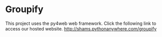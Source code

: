 # Groupify
This project uses the py4web web framework. Click the following link to access our hosted website. http://shams.pythonanywhere.com/groupify
